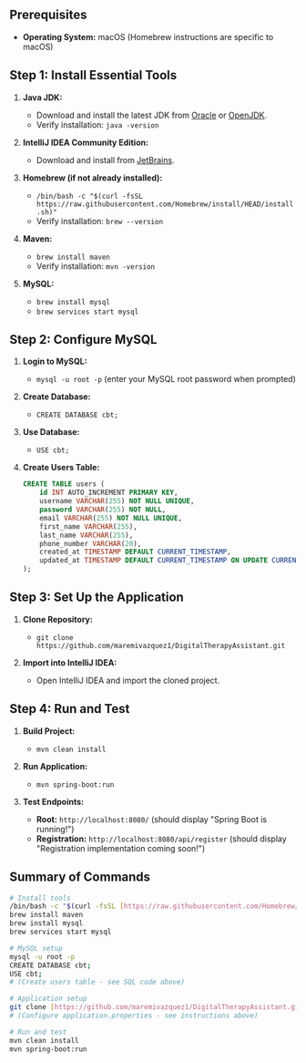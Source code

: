 ## Prerequisites

* **Operating System:** macOS (Homebrew instructions are specific to macOS)

## Step 1: Install Essential Tools

1.  **Java JDK:**
    * Download and install the latest JDK from [Oracle](https://www.oracle.com/java/technologies/javase-downloads.html) or [OpenJDK](https://openjdk.java.net/).
    * Verify installation: `java -version`

2.  **IntelliJ IDEA Community Edition:**
    * Download and install from [JetBrains](https://www.jetbrains.com/idea/download/).

3.  **Homebrew (if not already installed):**
    * `/bin/bash -c "$(curl -fsSL https://raw.githubusercontent.com/Homebrew/install/HEAD/install.sh)"`
    * Verify installation: `brew --version`

4.  **Maven:**
    * `brew install maven`
    * Verify installation: `mvn -version`

5.  **MySQL:**
    * `brew install mysql`
    * `brew services start mysql`


## Step 2: Configure MySQL

1.  **Login to MySQL:**
    * `mysql -u root -p` (enter your MySQL root password when prompted)

2.  **Create Database:**
    * `CREATE DATABASE cbt;`

3.  **Use Database:**
    * `USE cbt;`

4.  **Create Users Table:**
    ```sql
    CREATE TABLE users (
        id INT AUTO_INCREMENT PRIMARY KEY,
        username VARCHAR(255) NOT NULL UNIQUE,
        password VARCHAR(255) NOT NULL,
        email VARCHAR(255) NOT NULL UNIQUE,
        first_name VARCHAR(255),
        last_name VARCHAR(255),
        phone_number VARCHAR(20),
        created_at TIMESTAMP DEFAULT CURRENT_TIMESTAMP,
        updated_at TIMESTAMP DEFAULT CURRENT_TIMESTAMP ON UPDATE CURRENT_TIMESTAMP
    );
    ```

## Step 3: Set Up the Application

1.  **Clone Repository:**
    * `git clone https://github.com/maremivazquez1/DigitalTherapyAssistant.git`

2.  **Import into IntelliJ IDEA:**
    * Open IntelliJ IDEA and import the cloned project.


## Step 4: Run and Test

1.  **Build Project:**
    * `mvn clean install`

2.  **Run Application:**
    * `mvn spring-boot:run`

3.  **Test Endpoints:**
    * **Root:** `http://localhost:8080/` (should display "Spring Boot is running!")
    * **Registration:** `http://localhost:8080/api/register` (should display "Registration implementation coming soon!")

## Summary of Commands

```bash
# Install tools
/bin/bash -c "$(curl -fsSL [https://raw.githubusercontent.com/Homebrew/install/HEAD/install.sh](https://raw.githubusercontent.com/Homebrew/install/HEAD/install.sh))"
brew install maven
brew install mysql
brew services start mysql

# MySQL setup
mysql -u root -p
CREATE DATABASE cbt;
USE cbt;
# (Create users table - see SQL code above)

# Application setup
git clone [https://github.com/maremivazquez1/DigitalTherapyAssistant.git](https://github.com/maremivazquez1/DigitalTherapyAssistant.git)
# (Configure application.properties - see instructions above)

# Run and test
mvn clean install
mvn spring-boot:run